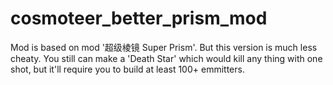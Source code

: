 # cosmoteer_better_prism_mod
Mod is based on  mod '超级棱镜 Super Prism'. But this version is much less cheaty. You still can make a 'Death Star' which would kill any thing with one shot, but it'll require you to build at least 100+ emmitters.  
